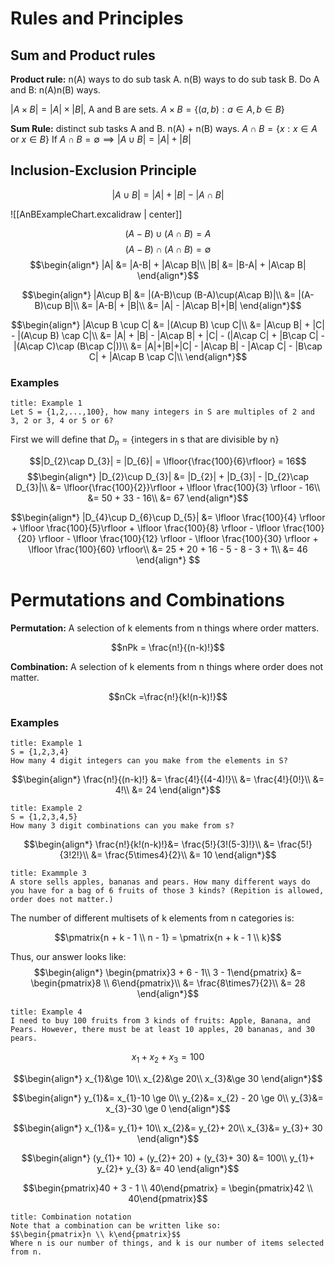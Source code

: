 # Rules and Principles

## Sum and Product rules

**Product rule:** n(A) ways to do sub task A. n(B) ways to do sub task B.
Do A and B: n(A)n(B) ways. 

$|A \times B| = |A| \times |B|$, A and B are sets. 
$A\times{B} = \{(a,b) : a \in A, b \in B\}$

**Sum Rule:** distinct sub tasks A and B. n(A) + n(B) ways. 
$A\cap{B} = \{x:x\in{A} \text{ or } x\in{B}\}$
If $A\cap B = \emptyset \implies |A\cup{B}|= |A|+|B|$

## Inclusion-Exclusion Principle
$$|A\cup{B}| = |A| + |B| - |A\cap B|$$

![[AnBExampleChart.excalidraw | center]]

$$(A-B)\cup (A\cap B) = A$$
$$(A-B)\cap (A\cap B) = \emptyset$$
$$\begin{align*}
|A| &= |A-B| + |A\cap B|\\
|B| &= |B-A| + |A\cap B|
\end{align*}$$

$$\begin{align*}
|A\cup B| &= |(A-B)\cup (B-A)\cup(A\cap B)|\\
&= |(A-B)\cup B|\\
&= |A-B| + |B|\\
&= |A| - |A\cap B|+|B|
\end{align*}$$

$$\begin{align*}
|A\cup B \cup C| &= |(A\cup B) \cup C|\\
&= |A\cup B| + |C| - |(A\cup B) \cap C|\\
&= |A| + |B| - |A\cap B| + |C| - (|A\cap C| + |B\cap C| - |(A\cap C)\cap (B\cap C|))\\
&= |A|+|B|+|C| - |A\cap B| - |A\cap C| - |B\cap C| + |A\cap B \cap C|\\ 
\end{align*}$$

### Examples

```ad-question
title: Example 1
Let S = {1,2,...,100}, how many integers in S are multiples of 2 and 3, 2 or 3, 4 or 5 or 6?
```

First we will define that $D_{n} = \{\text{integers in s that are divisible by n}\}$ 

$$|D_{2}\cap D_{3}| = |D_{6}| = \lfloor{\frac{100}{6}\rfloor} = 16$$
$$\begin{align*}
|D_{2}\cup D_{3}| &=  |D_{2}| + |D_{3}| - |D_{2}\cap D_{3}|\\ 
&= \lfloor{\frac{100}{2}}\rfloor + \lfloor \frac{100}{3} \rfloor - 16\\ 
&= 50 + 33 - 16\\ 
&= 67
\end{align*}$$

$$\begin{align*}
|D_{4}\cup D_{6}\cup D_{5}| &=  \lfloor \frac{100}{4} \rfloor + \lfloor \frac{100}{5}\rfloor + \lfloor \frac{100}{8} \rfloor - \lfloor \frac{100}{20} \rfloor - \lfloor \frac{100}{12} \rfloor - \lfloor \frac{100}{30} \rfloor + \lfloor \frac{100}{60} \rfloor\\
&= 25 + 20 + 16 - 5 - 8 - 3 + 1\\
&= 46
\end{align*}
$$

# Permutations and Combinations

**Permutation:** A selection of k elements from n things where order matters.

$$nPk = \frac{n!}{(n-k)!}$$

**Combination:** A selection of k elements from n things where order does 
not matter.

$$nCk =\frac{n!}{k!(n-k)!}$$


### Examples 

```ad-question
title: Example 1
S = {1,2,3,4}
How many 4 digit integers can you make from the elements in S? 
```
$$\begin{align*}
\frac{n!}{(n-k)!} &= \frac{4!}{(4-4)!}\\
&= \frac{4!}{0!}\\
&= 4!\\
&= 24  
\end{align*}$$

```ad-question
title: Example 2
S = {1,2,3,4,5}
How many 3 digit combinations can you make from s?
```

$$\begin{align*}
\frac{n!}{k!(n-k)!}&=  \frac{5!}{3!(5-3)!}\\
&= \frac{5!}{3!2!}\\
&= \frac{5\times4}{2}\\
&= 10
\end{align*}$$


```ad-question
title: Exammple 3
A store sells apples, bananas and pears. How many different ways do you have for a bag of 6 fruits of those 3 kinds? (Repition is allowed, order does not matter.)
```

The number of different multisets of k elements from n categories is:

$$\pmatrix{n + k - 1 \\ n - 1} = \pmatrix{n + k - 1 \\ k}$$

Thus, our answer looks like:
$$\begin{align*}
\begin{pmatrix}3 + 6 - 1\\
3 - 1\end{pmatrix} &= \begin{pmatrix}8 \\ 6\end{pmatrix}\\
&= \frac{8\times7}{2}\\
&= 28
\end{align*}$$



```ad-question
title: Example 4
I need to buy 100 fruits from 3 kinds of fruits: Apple, Banana, and Pears. However, there must be at least 10 apples, 20 bananas, and 30 pears.
```

$$x_{1}+ x_{2}+ x_{3}= 100$$

$$\begin{align*}
x_{1}&\ge 10\\
x_{2}&\ge 20\\
x_{3}&\ge 30
\end{align*}$$

$$\begin{align*}
y_{1}&= x_{1}-10 \ge 0\\
y_{2}&= x_{2} - 20 \ge 0\\
y_{3}&= x_{3}-30 \ge 0
\end{align*}$$

$$\begin{align*}
x_{1}&= y_{1}+ 10\\
x_{2}&= y_{2}+ 20\\
x_{3}&= y_{3}+ 30
\end{align*}$$

$$\begin{align*}
(y_{1}+ 10) + (y_{2}+ 20) + (y_{3}+ 30) &=  100\\
y_{1}+ y_{2}+ y_{3} &= 40
\end{align*}$$

$$\begin{pmatrix}40 + 3 - 1 \\ 40\end{pmatrix} = \begin{pmatrix}42 \\ 40\end{pmatrix}$$

```ad-note
title: Combination notation
Note that a combination can be written like so: 
$$\begin{pmatrix}n \\ k\end{pmatrix}$$
Where n is our number of things, and k is our number of items selected from n.
```



